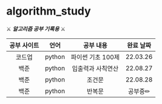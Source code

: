 # algorithm_study

⚔ ***알고리즘 공부 기록용*** ⚔

|공부 사이트|언어|공부 내용|완료 날짜|
|:------:|:---:|:---:|:---:|
|코드업|python|파이썬 기초 100제|22.03.26|
|백준|python|입출력과 사칙연산|22.08.27|
|백준|python|조건문|22.08.28|
|백준|python|반복문|공부중✏|
